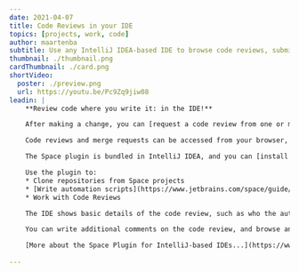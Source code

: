 ```yaml
---
date: 2021-04-07
title: Code Reviews in your IDE
topics: [projects, work, code]
author: maartenba
subtitle: Use any IntelliJ IDEA-based IDE to browse code reviews, submit comments, and accept changes.
thumbnail: ./thumbnail.png
cardThumbnail: ./card.png
shortVideo:
  poster: ./preview.png
  url: https://youtu.be/Pc9Zq9jiw08
leadin: |
    **Review code where you write it: in the IDE!**

    After making a change, you can [request a code review from one or more team members](https://blog.jetbrains.com/space/2020/04/30/introducing-turn-based-code-reviews-in-space/).

    Code reviews and merge requests can be accessed from your browser, using the [Space desktop application](https://www.jetbrains.com/help/space/space-desktop-app.html), and from within the IDE!

    The Space plugin is bundled in IntelliJ IDEA, and you can [install the Space plugin](https://plugins.jetbrains.com/plugin/13362-space) manually in our other IDEs.

    Use the plugin to:
    * Clone repositories from Space projects
    * [Write automation scripts](https://www.jetbrains.com/space/guide/tips/automation-intellij-idea-refactor/)
    * Work with Code Reviews

    The IDE shows basic details of the code review, such as who the authors and reviewers are. You can checkout the code review's branch, and use the code review timeline to see all comments and changes that were made during the lifetime of a code review.

    You can write additional comments on the code review, and browse and respond to threads as well. Without having to leave the IDE!

    [More about the Space Plugin for IntelliJ-based IDEs...](https://www.jetbrains.com/help/space/space-plugin-for-ide.html)
    
---
```

